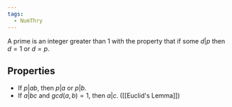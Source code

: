 ```yaml
---
tags:
  - NumThry
---
```

A prime is an integer greater than $1$ with the property that if some $d|p$ then $d=1$ or $d=p$.
## Properties
- If $p|ab$, then $p|a$ or $p|b$.
- If $a|bc$ and $gcd(a,b)=1$, then $a|c$. ([[Euclid's Lemma]])